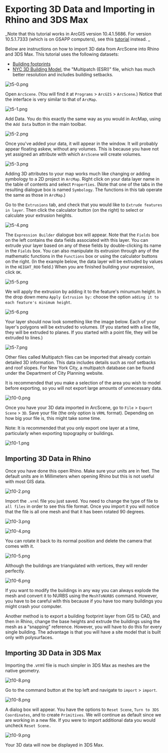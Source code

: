 # Exporting 3D Data and Importing in Rhino and 3DS Max

_Note that this tutorial works in ArcGIS version 10.4.1.5686. For version 10.5.1.7333 (which is on GSAPP computers), see this [tutorial](https://github.com/CenterForSpatialResearch/gis_tutorials/blob/master/26_Exporting_3D_data_from_ArcGIS_to_Rhino.md) instead. _

Below are instructions on how to import 3D data from ArcScene into Rhino and 3DS Max. This tutorial uses the following datasets:
* [Building footprints](https://data.cityofnewyork.us/Housing-Development/Building-Footprints/nqwf-w8eh)
* [NYC 3D Building Model](http://www1.nyc.gov/site/doitt/initiatives/3d-building.page), the "Multipatch (ESRI)" file, which has much better resolution and includes building setbacks.

![t5-0.png](https://github.com/jai2125/gis_tutorials/blob/master/Images/Tutorial_05/t5-0.png)

Open `ArcScene`. (You will find it at `Programs` > `ArcGIS` > `ArcScene`.) Notice that the interface is very similar to that of `ArcMap`.

![t5-1.png](https://github.com/jai2125/gis_tutorials/blob/master/Images/Tutorial_05/t5-1.png)

Add Data. You do this exactly the same way as you would in ArcMap, using the `Add Data` button in the main toolbar.

![t5-2.png](https://github.com/jai2125/gis_tutorials/blob/master/Images/Tutorial_05/t5-2.png)

Once you've added your data, it will appear in the window. It will probably appear floating askew, without any volumes. This is because you have not yet assigned an attribute with which `ArcScene` will create volumes.

![t5-3.png](https://github.com/jai2125/gis_tutorials/blob/master/Images/Tutorial_05/t5-3.png)

Adding 3D attributes to your map works much like changing or adding symbology to a 2D project in `ArcMap`. Right click on your data layer name in the table of contents and select `Properties`. (Note that one of the tabs in the resulting dialogue box is named `Symbology`. The functions in this tab operate the same as those in `ArcMap`.)

Go to the `Extrusions` tab, and check that you would like to `Extrude features in layer`. Then click the calculator button (on the right) to select or calculate your extrusion heights.

![t5-4.png](https://github.com/jai2125/gis_tutorials/blob/master/Images/Tutorial_05/t5-4.png)

The `Expression Builder` dialogue box will appear. Note that the `Fields` box on the left contains the data fields associated with this layer. You can extrude your layer based on any of these fields by double-clicking its name in the `Fields` box. You can also manipulate its extrusion through any of the mathematic functions in the `Functions` box or using the calculator buttons on the right. (In the example below, the data layer will be extruded by values in the `HEIGHT_ROO` field.) When you are finished building your expression, click `OK`.

![t5-5.png](https://github.com/jai2125/gis_tutorials/blob/master/Images/Tutorial_05/t5-5.png)

We will apply the extrusion by adding it to the feature's minumum height. In the drop down menu `Apply Extrusion by:` choose the option `adding it to each feature's minimum height`.

![t5-6.png](https://github.com/jai2125/gis_tutorials/blob/master/Images/Tutorial_05/t5-6.png)

Your layer should now look something like the image below. Each of your layer's polygons will be extruded to volumes. (If you started with a line file, they will be extruded to planes. If you started with a point file, they will be extruded to lines.)

![t5-7.png](https://github.com/jai2125/gis_tutorials/blob/master/Images/Tutorial_05/t5-7.png)

Other files called Multipatch files can be imported that already contain detailed 3D information. This data includes details such as roof setbacks and roof slopes. For New York City, a multipatch database can be found under the Department of City Planning website.

It is recommended that you make a selection of the area you wish to model before exporting, so you will not export large amounts of unnecessary data.

![t10-0.png](https://github.com/jai2125/gis_tutorials/blob/master/Images/Tutorial_10/t10-0.png)

Once you have your 3D data imported in ArcScene, go to `File` > `Export Scene` > `3D`. Save your file (the only option is `VRML` format). Depending on how big your file is, this might take some time.

Note: It is recommended that you only export one layer at a time, particularly when exporting topography or buildings.

![t10-1.png](https://github.com/jai2125/gis_tutorials/blob/master/Images/Tutorial_10/t10-1.png)

## Importing 3D Data in Rhino

Once you have done this open Rhino. Make sure your units are in feet. The default units are in Millimeters when opening Rhino but this is not useful with most GIS data.

![t10-2.png](https://github.com/jai2125/gis_tutorials/blob/master/Images/Tutorial_10/t10-2.png)

Import the `.vrml` file you just saved. You need to change the type of file to `all files` in order to see this file format. Once you import it you will notice that the file is all one mesh and that it has been rotated 90 degrees.

![t10-3.png](https://github.com/jai2125/gis_tutorials/blob/master/Images/Tutorial_10/t10-3.png)

![t10-4.png](https://github.com/jai2125/gis_tutorials/blob/master/Images/Tutorial_10/t10-4.png)

You can rotate it back to its normal position and delete the camera that comes with it.

![t10-5.png](https://github.com/jai2125/gis_tutorials/blob/master/Images/Tutorial_10/t10-5.png)

Although the buildings are triangulated with vertices, they will render perfectly.

![t10-6.png](https://github.com/jai2125/gis_tutorials/blob/master/Images/Tutorial_10/t10-6.png)

If you want to modify the buildings in any way you can always explode the mesh and convert it to NURBS using the `MeshToNURBS` command. However, you have to be careful with this because if you have too many buildings you might crash your computer.

Another method is to export a building footprint layer from GIS to CAD, and then in Rhino, change the base heights and extrude the buildings using the mesh as a “snapping” reference. However, you will have to do this for every single building. The advantage is that you will have a site model that is built only with polysurfaces.

## Importing 3D Data in 3DS Max

Importing the .vrml file is much simpler in 3DS Max as meshes are the native geometry.

![t10-8.png](https://github.com/jai2125/gis_tutorials/blob/master/Images/Tutorial_10/t10-8.png)

Go to the command button at the top left and navigate to `import` > `import`.

![t10-8.png](https://github.com/jai2125/gis_tutorials/blob/master/Images/Tutorial_10/t10-9.png)

A dialog box will appear. You have the options to `Reset Scene`, `Turn to 3DS Coordinates`, and to create `Primitives`. We will continue as default since we are working in a new file. If you were to import additional data you would uncheck `Reset Scene.`

![t10-9.png](https://github.com/jai2125/gis_tutorials/blob/master/Images/Tutorial_10/t10-10.png)

Your 3D data will now be displayed in 3DS Max.
